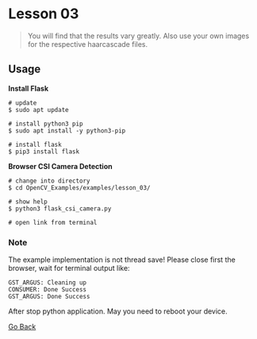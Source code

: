# Lesson 03

> You will find that the results vary greatly. Also use your own images for the respective haarcascade files.

## Usage

**Install Flask**

```shell
# update
$ sudo apt update

# install python3 pip
$ sudo apt install -y python3-pip

# install flask
$ pip3 install flask
```

**Browser CSI Camera Detection**

```shell
# change into directory
$ cd OpenCV_Examples/examples/lesson_03/

# show help
$ python3 flask_csi_camera.py

# open link from terminal
```

### Note

The example implementation is not thread save! Please close first the browser, wait for terminal output like:

```
GST_ARGUS: Cleaning up
CONSUMER: Done Success
GST_ARGUS: Done Success
```

After stop python application. May you need to reboot your device.

[Go Back](../../README.md)
